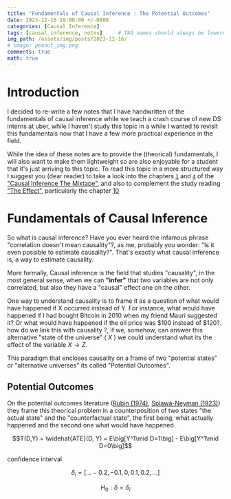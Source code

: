```yaml
---
title: "Fundamentals of Causal Inference : The Potential Outcomes" 
date: 2023-12-16 19:00:00 +/-0800
categories: [Causal Inference]
tags: [causal_inference, notes]     # TAG names should always be lowercase
img_path: /assets/img/posts/2023-12-16/
# image: peanut_img.png
comments: true
math: true
---
```


# Introduction 

I decided to re-write a few notes that I have handwritten of the fundamentals of causal inference while we teach a crash course of new DS interns at uber, while I haven't study this topic in a while I wanted to revisit this fundamentals now that I have a few more practical experience in the field. 

While the idea of these notes are to provide the (theorical) fundamentals, I will also want to make them lightweight so are also enjoyable for a student that it's just arriving to this topic. To read this topic in a more structured way I suggest you (dear reader) to take a look into the chapters [`1`][1] and [`4`][2] of the ["Causal Inference The Mixtape"][3], and also to complement the study reading ["The Effect"][4], particularly the chapter [10][5]

# Fundamentals of Causal Inference

So what is causal inference? Have you ever heard the infamous phrase "correlation doesn't mean causality"?, as me, probably you wonder: "Is it even possible to estimate causality?". That's exactly what causal inference is, a way to estimate causality. 

More formally, Causal inference is the field that studies "causality", in the most general sense, when we can **"infer"** that two variables are not only correlated, but also they have a "causal" effect one on the other. 

One way to understand causality is to frame it as a question of what would have happened if X occurred instead of Y. For instance, what would have happened if I had bought Bitcoin in 2010 when my friend Mauri suggested it? Or what would have happened if the oil price was $100 instead of $120?. how do we link this with causality ?, if we, somehow, can answer this alternative "state of the universe" ( $X$ ) we could understand what its the effect of the variable $X \to Z$. 

This paradigm that encloses causality on a frame of two "potential states" or "alternative universes" its called "Potential Outcomes". 

## Potential Outcomes 

On the potential outcomes literature ([Rubin (1974)][6], [Splawa-Neyman (1923)][7]) they frame this theorical problem in a counterposition of two states "the actual state" and the "counterfactual state", the first being, what actually happened and the second one what would have happened. 




$$T(D,Y) =  \widehat{ATE}(D, Y) = E\big[Y^1\mid D=1\big] - E\big[Y^1\mid D=0\big]$$


confidence interval 

$$\delta_i = [...-0.2,-0.1, 0, 0.1 , 0.2, ...]$$

$$H_0: \delta = \delta_i $$



[1]:<https://mixtape.scunning.com/01-introduction>
[2]:<https://mixtape.scunning.com/04-potential_outcomes>
[3]:<https://mixtape.scunning.com>
[4]:<https://theeffectbook.net/>
[5]:<https://theeffectbook.net/ch-TreatmentEffects.html>
[6]:<https://mixtape.scunning.com/references#ref-Rubin1974>
[7]:<https://mixtape.scunning.com/references#ref-Neyman1923>